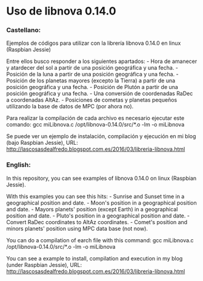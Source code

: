 # Uso de libnova 0.14.0

### Castellano: ###

Ejemplos de códigos para utilizar con la librería libnova 0.14.0 en linux (Raspbian Jessie)

Entre ellos busco responder a los siguientes apartados:
    - Hora de amanecer y atardecer del sol a partir de una posición geográfica y una fecha.
    - Posición de la luna a partir de una posición geográfica y una fecha.
    - Posición de los planetas mayores (excepto la Tierra) a partir de una posición geográfica y una fecha.
    - Posición de Plutón a partir de una posición geográfica y una fecha.
    - Una conversión de coordenadas RaDec a coordenadas AltAz.
	- Posiciones de cometas y planetas pequeños utilizando la base de datos de MPC (por ahora no).

Para realizar la compilación de cada archivo es necesario ejecutar este comando:
	gcc miLibnova.c /opt/libnova-0.14.0/src/*.o -lm -o miLibnova

Se puede ver un ejemplo de instalación, compilación y ejecución en mi blog (bajo Raspbian Jessie), URL: http://lascosasdealfredo.blogspot.com.es/2016/03/libreria-libnova.html


### English: ###

In this repository, you can see examples of libnova 0.14.0 on linux (Raspbian Jessie).

With this examples you can see this hits:
	- Sunrise and Sunset time in a geographical position and date.
	- Moon's position in a geographical position and date.
	- Mayors planets' position (except Earth) in a geographical position and date.
	- Pluto's position in a geographical position and date.
	- Convert RaDec coordinates to AltAz coordinates.
	- Comet's position and minors planets' position using MPC data base (not now).

You can do a compilation of earch file with this command:
	gcc miLibnova.c /opt/libnova-0.14.0/src/*.o -lm -o miLibnova

You can see a example to install, compilation and execution in my blog (under Raspbian Jessie), URL: http://lascosasdealfredo.blogspot.com.es/2016/03/libreria-libnova.html








